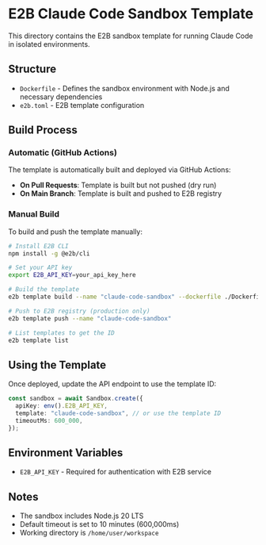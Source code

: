 # E2B Claude Code Sandbox Template

This directory contains the E2B sandbox template for running Claude Code in isolated environments.

## Structure

- `Dockerfile` - Defines the sandbox environment with Node.js and necessary dependencies
- `e2b.toml` - E2B template configuration

## Build Process

### Automatic (GitHub Actions)

The template is automatically built and deployed via GitHub Actions:

- **On Pull Requests**: Template is built but not pushed (dry run)
- **On Main Branch**: Template is built and pushed to E2B registry

### Manual Build

To build and push the template manually:

```bash
# Install E2B CLI
npm install -g @e2b/cli

# Set your API key
export E2B_API_KEY=your_api_key_here

# Build the template
e2b template build --name "claude-code-sandbox" --dockerfile ./Dockerfile

# Push to E2B registry (production only)
e2b template push --name "claude-code-sandbox"

# List templates to get the ID
e2b template list
```

## Using the Template

Once deployed, update the API endpoint to use the template ID:

```typescript
const sandbox = await Sandbox.create({
  apiKey: env().E2B_API_KEY,
  template: "claude-code-sandbox", // or use the template ID
  timeoutMs: 600_000,
});
```

## Environment Variables

- `E2B_API_KEY` - Required for authentication with E2B service

## Notes

- The sandbox includes Node.js 20 LTS
- Default timeout is set to 10 minutes (600,000ms)
- Working directory is `/home/user/workspace`